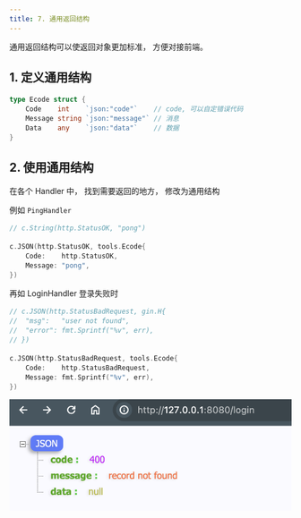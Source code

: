 ```yaml
---
title: 7. 通用返回结构
---
```


通用返回结构可以使返回对象更加标准， 方便对接前端。

## 1. 定义通用结构

```go
type Ecode struct {
	Code    int    `json:"code"`    // code, 可以自定错误代码
	Message string `json:"message"` // 消息
	Data    any    `json:"data"`    // 数据
}
```

## 2. 使用通用结构

在各个 Handler 中， 找到需要返回的地方， 修改为通用结构

例如 `PingHandler`

```go
// c.String(http.StatusOK, "pong")

c.JSON(http.StatusOK, tools.Ecode{
	Code:    http.StatusOK,
	Message: "pong",
})
```

再如 LoginHandler 登录失败时

```go
// c.JSON(http.StatusBadRequest, gin.H{
// 	"msg":   "user not found",
// 	"error": fmt.Sprintf("%v", err),
// })

c.JSON(http.StatusBadRequest, tools.Ecode{
	Code:    http.StatusBadRequest,
	Message: fmt.Sprintf("%v", err),
})
```

![](./common-resp-login-failed.png)
